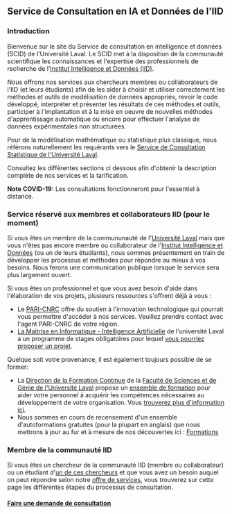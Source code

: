 ## Service de Consultation en IA et Données de l'IID

### Introduction

Bienvenue sur le site du Service de consultation en intelligence et données (SCID) de l'Université Laval.  Le SCID met à la disposition de la communauté scientifique les connaissances et l'expertise des professionnels de recherche de l’[Institut Intelligence et Données (IID)](https://iid.ulaval.ca).

Nous offrons nos services aux chercheurs membres ou collaborateurs de l'IID (et leurs étudiants) afin de les aider à choisir et utiliser correctement les méthodes et outils de modélisation de données appropriés, revoir le code développé, interpréter et présenter les résultats de ces méthodes et outils, participer à l'implantation et à la mise en oeuvre de nouvelles méthodes d'apprentissage automatique ou encore pour effectuer l'analyse de données expérimentales non structurées.

Pour de la modélisation mathématique ou statistique plus classique, nous référons naturellement les requérants vers le [Service de Consultation Statistique de l'Université Laval](https://scs.mat.ulaval.ca/accueil/).

Consultez les différentes sections ci dessous afin d'obtenir la description complète de nos services et la tarification.

**Note COVID-19:** Les consultations fonctionneront pour l'essentiel à distance.

### Service réservé aux membres et collaborateurs IID (pour le moment)

Si vous êtes un membre de la commununauté de l'[Université Laval](https://www.ulaval.ca) mais que vous n'êtes pas encore membre ou collaborateur de l'[Institut Intelligence et Données](https://iid.ulaval.ca) (ou un de leurs étudiants), nous sommes présentement en train de développer les processus et méthodes pour répondre au mieux à vos besoins. Nous ferons une communication publique lorsque le service sera plus largement ouvert.

Si vous êtes un professionnel et que vous avez besoin d'aide dans l'élaboration de vos projets, plusieurs ressources s'offrent déjà à vous : 
* Le [PARI-CNRC](https://nrc.canada.ca/fr/soutien-linnovation-technologique) offre du soutien à l'innovation technologique qui pourrait vous permettre d'accéder à nos services. Veuillez prendre contact avec l'agent PARI-CNRC de votre région. 
* [La Maitrise en Informatique - Intelligence Artificielle](https://www.ift.ulaval.ca/ia) de l'université Laval a un programme de stages obligatoires pour lequel [vous pourriez proposer un projet](https://iid.ulaval.ca/miia).

Quelque soit votre provenance, il est également toujours possible de se former:
* La [Direction de la Formation Continue]() de la [Faculté de Sciences et de Génie de l'Université Laval]() propose un [ensemble de formation]() pour aider votre personnel à acquérir les compétences nécessaires au développement de votre organisation. Vous [trouverez plus d'information ici]().
* Nous sommes en cours de recensement d'un ensemble d'autoformations gratuites (pour la plupart en anglais) que nous mettrons à jour au fur et à mesure de nos découvertes ici : [Formations](./pages/formations.md)

### Membre de la communauté IID

Si vous êtes un chercheur de la communauté IID (membre ou collaborateur) ou un étudiant d'[un de ces chercheurs](https://iid.ulaval.ca/expertises/) et que vous avez un besoin auquel on peut répondre selon notre [offre de services](./pages/ulaval.md), vous trouverez sur cette page les différentes étapes du processus de consultation.

#### [Faire une demande de consultation](./pages/ulaval.md)

